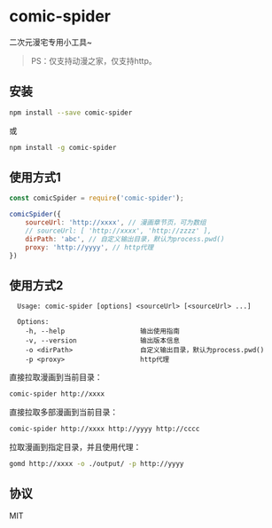 # comic-spider

二次元漫宅专用小工具~

> PS：仅支持动漫之家，仅支持http。

## 安装

```bash
npm install --save comic-spider
```

或

```bash
npm install -g comic-spider
```

## 使用方式1

```js
const comicSpider = require('comic-spider');

comicSpider({
    sourceUrl: 'http://xxxx', // 漫画章节页，可为数组
    // sourceUrl: [ 'http://xxxx', 'http://zzzz' ],
    dirPath: 'abc', // 自定义输出目录，默认为process.pwd()
    proxy: 'http://yyyy', // http代理
})

```

## 使用方式2

```
  Usage: comic-spider [options] <sourceUrl> [<sourceUrl> ...]

  Options:
    -h, --help                   输出使用指南
    -v, --version                输出版本信息
    -o <dirPath>                 自定义输出目录，默认为process.pwd()
    -p <proxy>                   http代理
```

直接拉取漫画到当前目录：

```bash
comic-spider http://xxxx
```

直接拉取多部漫画到当前目录：

```bash
comic-spider http://xxxx http://yyyy http://cccc
```

拉取漫画到指定目录，并且使用代理：

```bash
gomd http://xxxx -o ./output/ -p http://yyyy
```

## 协议

MIT

